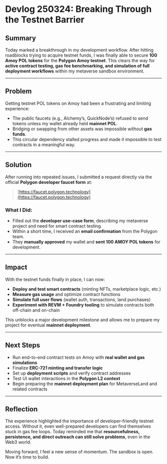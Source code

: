 # Devlog 250324: Breaking Through the Testnet Barrier

## **Summary**

Today marked a breakthrough in my development workflow. After hitting roadblocks trying to acquire testnet funds, I was finally able to secure **100 Amoy POL tokens** for the **Polygon Amoy testnet**. This clears the way for **active contract testing, gas fee benchmarking, and simulation of full deployment workflows** within my metaverse sandbox environment.

---

## **Problem**

Getting testnet POL tokens on Amoy had been a frustrating and limiting experience:

- The public faucets (e.g., Alchemy’s, QuickNode’s) refused to send tokens unless my wallet already held **mainnet POL**.
- Bridging or swapping from other assets was impossible without **gas funds**.
- This circular dependency stalled progress and made it impossible to test contracts in a meaningful way.

---

## **Solution**

After running into repeated issues, I submitted a request directly via the official **Polygon developer faucet form** at:

> [https://faucet.polygon.technology](https://faucet.polygon.technology)

### What I Did:
- Filled out the **developer use-case form**, describing my metaverse project and need for smart contract testing.
- Within a short time, I received an **email confirmation** from the Polygon team.
- They **manually approved** my wallet and **sent 100 AMOY POL tokens** for development.

---

## **Impact**

With the testnet funds finally in place, I can now:

- **Deploy and test smart contracts** (minting NFTs, marketplace logic, etc.)
- **Measure gas usage** and optimize contract functions
- **Simulate full user flows** (wallet auth, transactions, land purchases)
- **Experiment with REVM + Foundry tooling** to simulate contracts both off-chain and on-chain

This unblocks a major development milestone and allows me to prepare my project for eventual **mainnet deployment**.

---

## **Next Steps**

- Run end-to-end contract tests on Amoy with **real wallet and gas simulations**
- Finalize **ERC-721 minting and transfer logic**
- Set up **deployment scripts** and verify contract addresses
- Test UI wallet interactions in the **Polygon L2 context**
- Begin preparing the **mainnet deployment plan** for MetaverseLand and related contracts

---

## **Reflection**

The experience highlighted the importance of developer-friendly testnet access. Without it, even well-prepared developers can find themselves stuck in gas fee loops. Today reminded me that **resourcefulness, persistence, and direct outreach can still solve problems**, even in the Web3 world.

Moving forward, I feel a new sense of momentum. The sandbox is open. Now it’s time to build.
